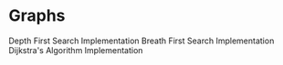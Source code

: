 # Graphs

Depth First Search Implementation
Breath First Search Implementation
Dijkstra's Algorithm Implementation
